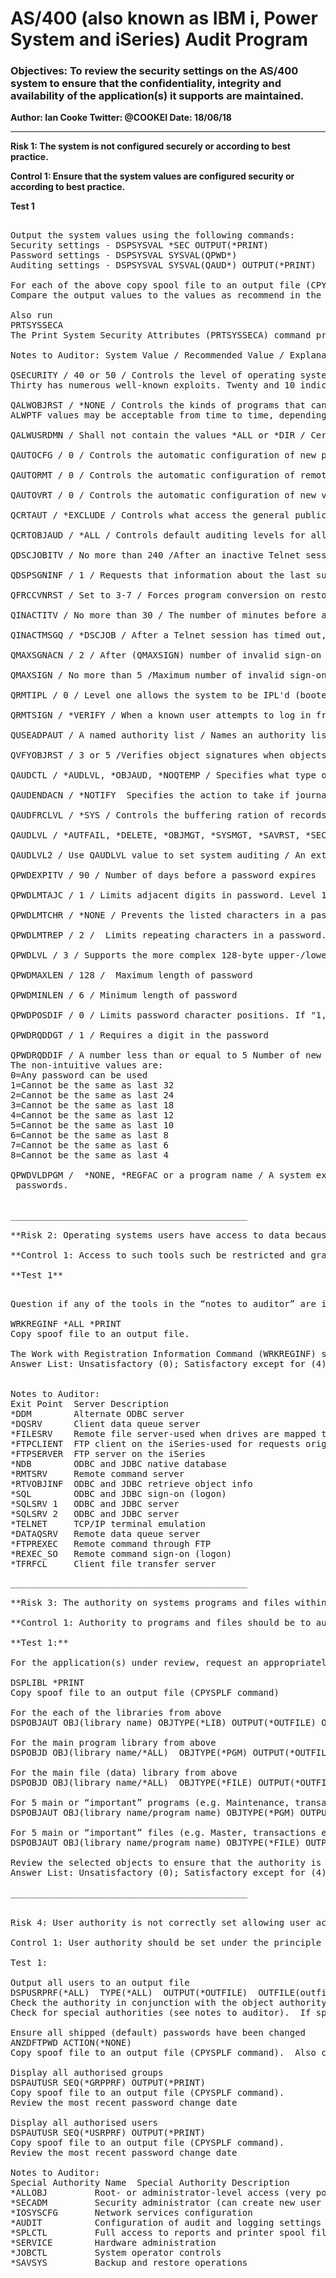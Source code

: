 # AS/400 (also known as IBM i, Power System and iSeries) Audit Program #
### **Objectives: To review the security settings on the AS/400 system to ensure that the confidentiality, integrity and availability of the application(s) it supports are maintained.** ###

**Author: 	Ian Cooke
Twitter:	@COOKEI
Date:		18/06/18**

_____________________________________________

**Risk 1: The system is not configured securely or according to best practice.**

**Control 1: Ensure that the system values are configured security or according to best practice.**

**Test 1**

<pre>

Output the system values using the following commands:
Security settings - DSPSYSVAL *SEC OUTPUT(*PRINT)
Password settings - DSPSYSVAL SYSVAL(QPWD*)
Auditing settings - DSPSYSVAL SYSVAL(QAUD*) OUTPUT(*PRINT)

For each of the above copy spool file to an output file (CPYSPLF command)
Compare the output values to the values as recommend in the “Notes to Auditor” section.

Also run
PRTSYSSECA
The Print System Security Attributes (PRTSYSSECA) command prints a report of security related system values and network attributes to a spooled file. The report includes the system value or network attribute name, the current value, and the recommended value.

Notes to Auditor: System Value / Recommended Value / Explanation

QSECURITY / 40 or 50 / Controls the level of operating system integrity. Forty is the absolute minimum acceptable level.
Thirty has numerous well-known exploits. Twenty and 10 indicate that every user has root-level privileges.

QALWOBJRST / *NONE / Controls the kinds of programs that can be restored to the system.  While the *ALWPGMADP and
ALWPTF values may be acceptable from time to time, depending on specific circumstances, the default value should be the more stringent *NONE.

QALWUSRDMN / Shall not contain the values *ALL or *DIR / Certain sensitive objects can facilitate breaches if they are allowed in all libraries on a system. If these objects are required on a system, the applications and libraries that require these objects should be known and documented here.

QAUTOCFG / 0 / Controls the automatic configuration of new physical devices as soon as they are connected to the system.  This value should be turned off (0) until there is a specific need to use it, and turned off after use.

QAUTORMT / 0 / Controls the automatic configuration of remote device controllers as soon as they are connected to the system.  This value should be turned off (0) until there is a specific need to use it, and turned off after use.

QAUTOVRT / 0 / Controls the automatic configuration of new virtual devices as soon as they are connected to the system.  This value should be turned off (0) until there is a specific need to use it, and turned off after use.

QCRTAUT / *EXCLUDE / Controls what access the general public (*PUBLIC) should automatically receive to newly created objects (files and programs); ships as *CHANGE

QCRTOBJAUD / *ALL / Controls default auditing levels for all users and objects; should be set to the widest setting possible

QDSCJOBITV / No more than 240 /After an inactive Telnet session times out, determines how long (in minutes) to wait before the job is ended. A longer time frame is tolerable if the QINACTITV and QINACTIVMSGQ values are set properly.

QDSPSGNINF / 1 / Requests that information about the last successful and unsuccessful sign-on attempts be displayed to the user as he/she signs on

QFRCCVNRST / Set to 3-7 / Forces program conversion on restore. Set to at least three.

QINACTITV / No more than 30 / The number of minutes before an inactive Telnet session times out

QINACTMSGQ / *DSCJOB / After a Telnet session has timed out, identifies what action should be taken. This setting instructs the system to disconnect the job but leave it active in suspended animation for the amount of time described in system value QDSCJOBITV. If the same user signs onto the same device within the QDSCJOBITV value, the job resumes where it left off.

QMAXSGNACN / 2 / After (QMAXSIGN) number of invalid sign-on attempts, identifies what action should be taken. Two indicates that the user ID should be disabled. A setting of three (disable user and device) is both counterproductive and ineffective in a TCP/IP environment.

QMAXSIGN / No more than 5 /Maximum number of invalid sign-on attempts before a user is subjected to the action described in system value QMAXSGNACN

QRMTIPL / 0 / Level one allows the system to be IPL'd (booted) remotely via a modem. Should be set to zero unless a specific contrary reason exists.

QRMTSIGN / *VERIFY / When a known user attempts to log in from a remote computer, allows login after verification has occurred

QUSEADPAUT / A named authority list / Names an authority list that names the system users who are allowed to create a program that adopts another user's authority. This list of users should be small and well managed.

QVFYOBJRST / 3 or 5 /Verifies object signatures when objects are restored to the system

QAUDCTL / *AUDLVL, *OBJAUD, *NOQTEMP / Specifies what type of auditing is allowed on the system. Value *NOQTEMP is permitted but not required.

QAUDENDACN / *NOTIFY  Specifies the action to take if journal entries cannot be recorded.  Allowable values are "Notify" and "Power Down System Immediately," which may be too harsh for most environments.

QAUDFRCLVL / *SYS / Controls the buffering ration of records written to the security auditing journal. *SYS (system regulated buffering) is sufficient.

QAUDLVL / *AUTFAIL, *DELETE, *OBJMGT, *SYSMGT, *SAVRST, *SECURITY, *SERVICE, *PGMFAIL / Specifies what types of security events should be audited. This recommended group represents a minimum standard for best practices. More settings will require more data storage, but will also provide a fuller picture of system activity.

QAUDLVL2 / Use QAUDLVL value to set system auditing / An extension of the QAUDLVL system value; could contain some additional values

QPWDEXPITV / 90 / Number of days before a password expires

QPWDLMTAJC / 1 / Limits adjacent digits in password. Level 1 limits to a single digit.

QPWDLMTCHR / *NONE / Prevents the listed characters in a password. Characters listed here would not be valid for use in a password.

QPWDLMTREP / 2 /  Limits repeating characters in a password. Level 2 allows repeated characters, but they cannot be consecutive.

QPWDLVL / 3 / Supports the more complex 128-byte upper-/lowercase pass phrases rather than the shorter, 10-character, uppercase passwords

QPWDMAXLEN / 128 /  Maximum length of password

QPWDMINLEN / 6 / Minimum length of password

QPWDPOSDIF / 0 / Limits password character positions. If "1," the same character cannot be in the relative position in a new password.

QPWDRQDDGT / 1 / Requires a digit in the password

QPWDRQDDIF / A number less than or equal to 5 Number of new passwords that must be used before a previous password can be recycled. /
The non-intuitive values are:
0=Any password can be used
1=Cannot be the same as last 32
2=Cannot be the same as last 24
3=Cannot be the same as last 18
4=Cannot be the same as last 12
5=Cannot be the same as last 10
6=Cannot be the same as last 8
7=Cannot be the same as last 6
8=Cannot be the same as last 4

QPWDVLDPGM /  *NONE, *REGFAC or a program name / A system exit program that sees and controls password changes. A program may be registered that prevents the creation of weak passwords or dictionary words. Any program registered here should be treated as very sensitive due to its ability to see and disclose
 passwords.

<endpre>
_____________________________________________

**Risk 2: Operating systems users have access to data because they have access to tools such as File Transfer Protocol (FTP) and Open Database Connectivity (ODBC) via client access.**

**Control 1: Access to such tools such be restricted and granted on an as needed basis only.  Exit points are created to audit the such of such tools.**

**Test 1**

<pre>
Question if any of the tools in the “notes to auditor” are in use. See if exit points are defined for these

WRKREGINF *ALL *PRINT
Copy spoof file to an output file.

The Work with Registration Information Command (WRKREGINF) shows information about exit points and exit programs. Information about a single exit point, multiple exit points and the exit programs associated with the exit points are displayed.
Answer List: Unsatisfactory (0); Satisfactory except for (4); Satisfactory (7); Good (10) 


Notes to Auditor:
Exit Point	Server Description
*DDM		Alternate ODBC server
*DQSRV		Client data queue server
*FILESRV	Remote file server-used when drives are mapped to integrated file system
*FTPCLIENT	FTP client on the iSeries-used for requests originating from the System i server
*FTPSERVER	FTP server on the iSeries
*NDB		ODBC and JDBC native database
*RMTSRV		Remote command server
*RTVOBJINF	ODBC and JDBC retrieve object info
*SQL		ODBC and JDBC sign-on (logon)
*SQLSRV 1	ODBC and JDBC server
*SQLSRV 2	ODBC and JDBC server
*TELNET		TCP/IP terminal emulation
*DATAQSRV	Remote data queue server
*FTPREXEC	Remote command through FTP
*REXEC_SO	Remote command sign-on (logon)
*TFRFCL		Client file transfer server
<pre>
_____________________________________________

**Risk 3: The authority on systems programs and files within the operating system are not securely configured.**

**Control 1: Authority to programs and files should be to authorised users only and on an as needed basis**

**Test 1:**

For the application(s) under review, request an appropriately authorised user, to:
 
DSPLIBL *PRINT 
Copy spoof file to an output file (CPYSPLF command) 

For the each of the libraries from above 
DSPOBJAUT OBJ(library name) OBJTYPE(*LIB) OUTPUT(*OUTFILE) OUTFILE(outfile name) 

For the main program library from above
DSPOBJD OBJ(library name/*ALL)  OBJTYPE(*PGM) OUTPUT(*OUTFILE) OUTFILE(outfile name) 

For the main file (data) library from above 
DSPOBJD OBJ(library name/*ALL)  OBJTYPE(*FILE) OUTPUT(*OUTFILE) OUTFILE(outfile name)

For 5 main or “important” programs (e.g. Maintenance, transactions etc.) from DSPOBJD above 
DSPOBJAUT OBJ(library name/program name) OBJTYPE(*PGM) OUTPUT(*OUTFILE) OUTFILE(outfile name n) Where n is a number from 1 to 5

For 5 main or “important” files (e.g. Master, transactions etc) from above
DSPOBJAUT OBJ(library name/program name) OBJTYPE(*FILE) OUTPUT(*OUTFILE) OUTFILE(outfile name n) Where n is a number from 1 to 5  

Review the selected objects to ensure that the authority is appropriate.  The authority should be reviewed in conjunction with the user authority (see the risk below)
Answer List: Unsatisfactory (0); Satisfactory except for (4); Satisfactory (7); Good (10) 

_____________________________________________


Risk 4: User authority is not correctly set allowing user access to programs or files to which they should not be entitled.

Control 1: User authority should be set under the principle of least privilege

Test 1:

Output all users to an output file 
DSPUSRPRF(*ALL)  TYPE(*ALL)  OUTPUT(*OUTFILE)  OUTFILE(outfile) 
Check the authority in conjunction with the object authority in risk 3 above
Check for special authorities (see notes to auditor).  If special authority has been granted what is the purpose?  Has it been authorised?

Ensure all shipped (default) passwords have been changed
ANZDFTPWD ACTION(*NONE)
Copy spoof file to an output file (CPYSPLF command).  Also copy file QASECPWD in library QUSRSYS

Display all authorised groups
DSPAUTUSR SEQ(*GRPPRF) OUTPUT(*PRINT)
Copy spoof file to an output file (CPYSPLF command). 
Review the most recent password change date

Display all authorised users
DSPAUTUSR SEQ(*USRPRF) OUTPUT(*PRINT)
Copy spoof file to an output file (CPYSPLF command).
Review the most recent password change date

Notes to Auditor:
Special Authority Name	Special Authority Description
*ALLOBJ			Root- or administrator-level access (very powerful)
*SECADM			Security administrator (can create new user profiles)
*IOSYSCFG		Network services configuration
*AUDIT			Configuration of audit and logging settings
*SPLCTL			Full access to reports and printer spool files
*SERVICE		Hardware administration
*JOBCTL			System operator controls
*SAVSYS			Backup and restore operations 

